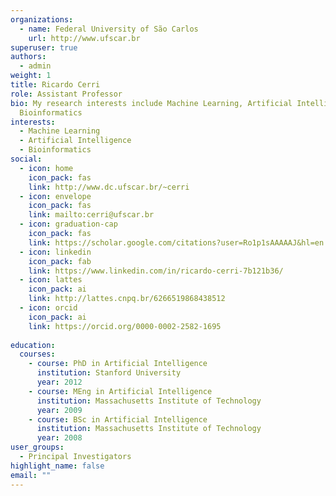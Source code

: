 ```yaml
---
organizations:
  - name: Federal University of São Carlos
    url: http://www.ufscar.br
superuser: true
authors:
  - admin
weight: 1
title: Ricardo Cerri
role: Assistant Professor
bio: My research interests include Machine Learning, Artificial Intelligence and
  Bioinformatics
interests:
  - Machine Learning
  - Artificial Intelligence
  - Bioinformatics
social:
  - icon: home
    icon_pack: fas
    link: http://www.dc.ufscar.br/~cerri
  - icon: envelope
    icon_pack: fas
    link: mailto:cerri@ufscar.br
  - icon: graduation-cap
    icon_pack: fas
    link: https://scholar.google.com/citations?user=Ro1p1sAAAAAJ&hl=en
  - icon: linkedin
    icon_pack: fab
    link: https://www.linkedin.com/in/ricardo-cerri-7b121b36/
  - icon: lattes
    icon_pack: ai
    link: http://lattes.cnpq.br/6266519868438512  
  - icon: orcid
    icon_pack: ai
    link: https://orcid.org/0000-0002-2582-1695
    
education:
  courses:
    - course: PhD in Artificial Intelligence
      institution: Stanford University
      year: 2012
    - course: MEng in Artificial Intelligence
      institution: Massachusetts Institute of Technology
      year: 2009
    - course: BSc in Artificial Intelligence
      institution: Massachusetts Institute of Technology
      year: 2008
user_groups:
  - Principal Investigators
highlight_name: false
email: ""
---
```

